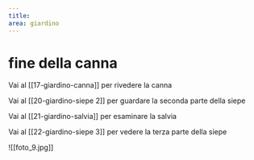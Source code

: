 ```yaml
---
title: 
area: giardino
---
```

# fine della canna

Vai al [[17-giardino-canna]] per rivedere la canna

Vai al [[20-giardino-siepe 2]] per guardare la seconda parte della siepe

Vai al [[21-giardino-salvia]] per esaminare la salvia

Vai al [[22-giardino-siepe 3]] per vedere la terza parte della siepe

![[foto_9.jpg]]